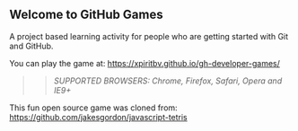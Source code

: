 ## Welcome to GitHub Games

A project based learning activity for people who are getting started with Git and GitHub.

You can play the game at: https://xpiritbv.github.io/gh-developer-games/

>> _*SUPPORTED BROWSERS*: Chrome, Firefox, Safari, Opera and IE9+_

This fun open source game was cloned from: https://github.com/jakesgordon/javascript-tetris
